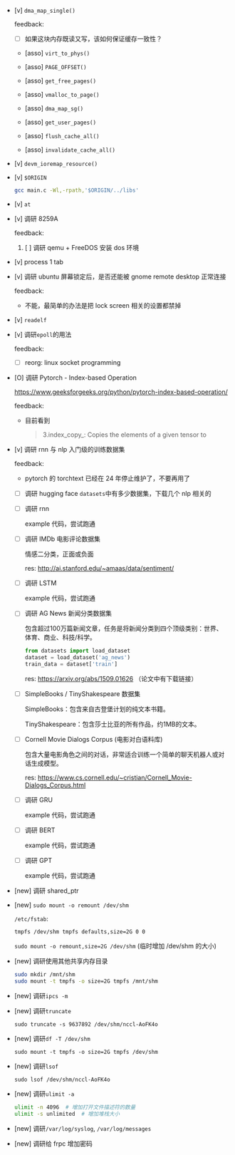 * [v] `dma_map_single()`

    feedback:

    * [ ] 如果这块内存既读又写，该如何保证缓存一致性？

    * [asso] `virt_to_phys()`

    * [asso] `PAGE_OFFSET()`

    * [asso] `get_free_pages()`

    * [asso] `vmalloc_to_page()`

    * [asso] `dma_map_sg()`

    * [asso] `get_user_pages()`

    * [asso] `flush_cache_all()`

    * [asso] `invalidate_cache_all()`

* [v] `devm_ioremap_resource()`

* [v] `$ORIGIN`

    ```bash
    gcc main.c -Wl,-rpath,'$ORIGIN/../libs'
    ```

* [v] `at`

* [v] 调研 8259A

    feedback:

    1. [ ] 调研 qemu + FreeDOS 安装 dos 环境

* [v] process 1 tab

* [v] 调研 ubuntu 屏幕锁定后，是否还能被 gnome remote desktop 正常连接

    feedback:

    * 不能，最简单的办法是把 lock screen 相关的设置都禁掉

* [v] `readelf`

* [v] 调研`epoll`的用法

    feedback:

    * [ ] reorg: linux socket programming

* [O] 调研 Pytorch - Index-based Operation

    <https://www.geeksforgeeks.org/python/pytorch-index-based-operation/>

    feedback:

    * 目前看到

        > 3.index_copy_:  Copies the elements of a given tensor to

* [v] 调研 rnn 与 nlp 入门级的训练数据集

    feedback:

    * pytorch 的 torchtext 已经在 24 年停止维护了，不要再用了

    * [ ] 调研 hugging face `datasets`中有多少数据集，下载几个 nlp 相关的

    * [ ] 调研 rnn

        example 代码，尝试跑通

    * [ ] 调研 IMDb 电影评论数据集

        情感二分类，正面或负面

        res: <http://ai.stanford.edu/~amaas/data/sentiment/>

    * [ ] 调研 LSTM

        example 代码，尝试跑通

    * [ ] 调研 AG News 新闻分类数据集

        包含超过100万篇新闻文章，任务是将新闻分类到四个顶级类别：世界、体育、商业、科技/科学。

        ```py
        from datasets import load_dataset
        dataset = load_dataset('ag_news')
        train_data = dataset['train']
        ```

        res: <https://arxiv.org/abs/1509.01626> （论文中有下载链接）

    * [ ] SimpleBooks / TinyShakespeare 数据集

        SimpleBooks：包含来自古登堡计划的纯文本书籍。

        TinyShakespeare：包含莎士比亚的所有作品，约1MB的文本。

    * [ ] Cornell Movie Dialogs Corpus (电影对白语料库)

        包含大量电影角色之间的对话，非常适合训练一个简单的聊天机器人或对话生成模型。

        res: <https://www.cs.cornell.edu/~cristian/Cornell_Movie-Dialogs_Corpus.html>

    * [ ] 调研 GRU

        example 代码，尝试跑通

    * [ ] 调研 BERT

        example 代码，尝试跑通

    * [ ] 调研 GPT

        example 代码，尝试跑通

* [new] 调研 shared_ptr

* [new] `sudo mount -o remount /dev/shm`

    `/etc/fstab`:

    ```
    tmpfs /dev/shm tmpfs defaults,size=2G 0 0
    ```

    `sudo mount -o remount,size=2G /dev/shm` (临时增加 /dev/shm 的大小)

* [new] 调研使用其他共享内存目录

    ```bash
    sudo mkdir /mnt/shm
    sudo mount -t tmpfs -o size=2G tmpfs /mnt/shm
    ```

* [new] 调研`ipcs -m`

* [new] 调研`truncate`

    `sudo truncate -s 9637892 /dev/shm/nccl-AoFK4o`

* [new] 调研`df -T /dev/shm`

    `sudo mount -t tmpfs -o size=2G tmpfs /dev/shm`

* [new] 调研`lsof`

    `sudo lsof /dev/shm/nccl-AoFK4o`

* [new] 调研`ulimit -a`

    ```bash
    ulimit -n 4096  # 增加打开文件描述符的数量
    ulimit -s unlimited  # 增加堆栈大小
    ```

* [new] 调研`/var/log/syslog`, `/var/log/messages`

* [new] 调研给 frpc 增加密码